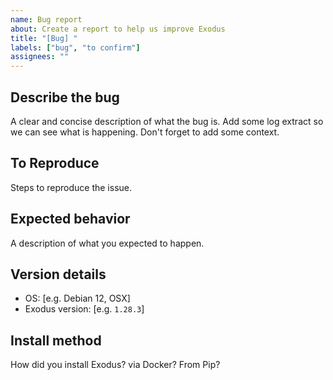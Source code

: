```yaml
---
name: Bug report
about: Create a report to help us improve Exodus
title: "[Bug] "
labels: ["bug", "to confirm"]
assignees: ""
---
```


## Describe the bug

A clear and concise description of what the bug is. Add some log extract so we can see what is happening. Don't forget to add some context.

## To Reproduce

Steps to reproduce the issue.

## Expected behavior

A description of what you expected to happen.

## Version details

- OS: [e.g. Debian 12, OSX]
- Exodus version: [e.g. `1.28.3`]

## Install method

How did you install Exodus? via Docker? From Pip?
